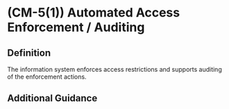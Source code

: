 
# (CM-5(1)) Automated Access Enforcement / Auditing

## Definition

The information system enforces access restrictions and supports auditing of the enforcement actions.

## Additional Guidance


